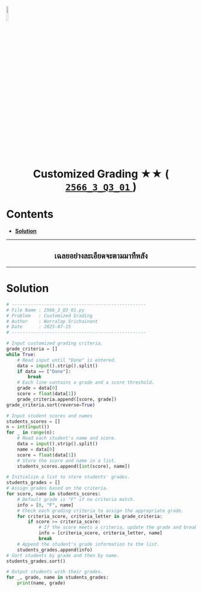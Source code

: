 <p align="left">
  <a href="../../README.md">
    <img src="../../../../Z99-OTHERS/00-common/00-back.png" style="width:10%">
  </a>
</p>

<div align="center">
  <h1>
    Customized Grading ★★ (
      <a href="https://drive.google.com/file/d/19hJN0aOKbgJV4HOnwSkB2eyQrlpN-r_q/view?usp=sharing">
        <code>2566_3_Q3_01</code>
      </a>
    )
  </h1>
</div>

# Contents

-   [**Solution**](#solution)

---

<div align="center">
  <h2>เฉลยอย่างละเอียดจะตามมาทีหลัง</h2>
</div>

---

# Solution

```python
# --------------------------------------------------
# File Name : 2566_3_Q3_01.py
# Problem   : Customized Grading
# Author    : Worralop Srichainont
# Date      : 2025-07-15
# --------------------------------------------------

# Input customized grading criteria.
grade_criteria = []
while True:
    # Read input until "Done" is entered.
    data = input().strip().split()
    if data == ["Done"]:
        break
    # Each line contains a grade and a score threshold.
    grade = data[0]
    score = float(data[1])
    grade_criteria.append([score, grade])
grade_criteria.sort(reverse=True)

# Input student scores and names
students_scores = []
n = int(input())
for _ in range(n):
    # Read each student's name and score.
    data = input().strip().split()
    name = data[0]
    score = float(data[1])
    # Store the score and name in a list.
    students_scores.append([int(score), name])

# Initialize a list to store students' grades.
students_grades = []
# Assign grades based on the criteria.
for score, name in students_scores:
    # Default grade is "F" if no criteria match.
    info = [0, "F", name]
    # Check each grading criteria to assign the appropriate grade.
    for criteria_score, criteria_letter in grade_criteria:
        if score >= criteria_score:
            # If the score meets a criteria, update the grade and break.
            info = [criteria_score, criteria_letter, name]
            break
    # Append the student's grade information to the list.
    students_grades.append(info)
# Sort students by grade and then by name.
students_grades.sort()

# Output students with their grades.
for _, grade, name in students_grades:
    print(name, grade)
```
